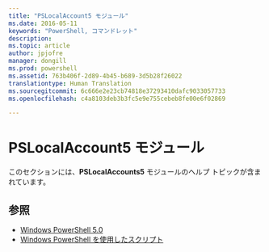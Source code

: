 ```yaml
---
title: "PSLocalAccount5 モジュール"
ms.date: 2016-05-11
keywords: "PowerShell, コマンドレット"
description: 
ms.topic: article
author: jpjofre
manager: dongill
ms.prod: powershell
ms.assetid: 763b406f-2d89-4b45-b689-3d5b28f26022
translationtype: Human Translation
ms.sourcegitcommit: 6c666e2e23cb74818e37293410dafc9033057733
ms.openlocfilehash: c4a8103deb3b3fc5e9e755cebeb8fe00e6f02869

---
```


# PSLocalAccount5 モジュール
このセクションには、**PSLocalAccounts5** モジュールのヘルプ トピックが含まれています。

## 参照
- [Windows PowerShell 5.0](Windows-PowerShell-5.0.md)
- [Windows PowerShell を使用したスクリプト](../../getting-started/fundamental/Scripting-with-Windows-PowerShell.md)




<!--HONumber=Oct16_HO3-->


